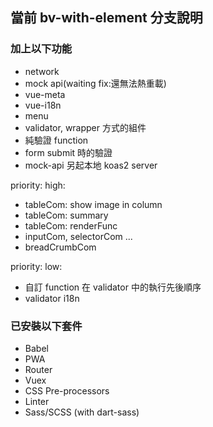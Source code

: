 ## 當前 bv-with-element 分支說明

### 加上以下功能

- network
- mock api(waiting fix:還無法熱重載)
- vue-meta
- vue-i18n
- menu
- validator, wrapper 方式的組件
- 純驗證 function
- form submit 時的驗證
- mock-api 另起本地 koas2 server

priority: high:

- tableCom: show image in column
- tableCom: summary
- tableCom: renderFunc
- inputCom, selectorCom ...
- breadCrumbCom

priority: low:

- 自訂 function 在 validator 中的執行先後順序
- validator i18n

### 已安裝以下套件

- Babel
- PWA
- Router
- Vuex
- CSS Pre-processors
- Linter
- Sass/SCSS (with dart-sass)
